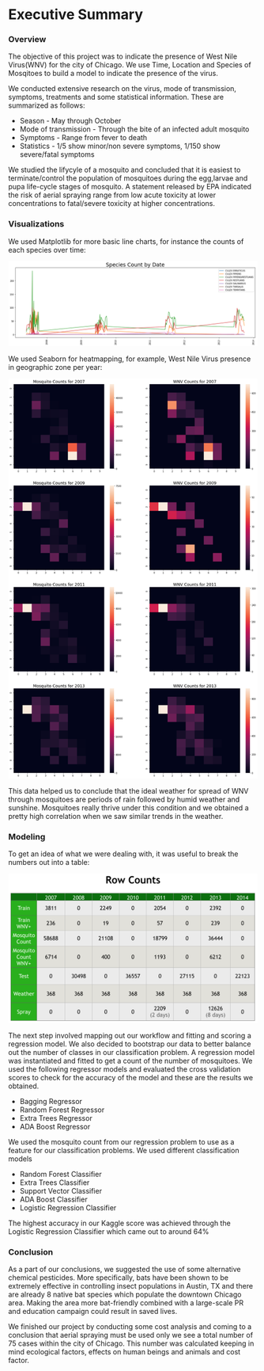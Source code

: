 # Executive Summary

### Overview

The objective of this project was to indicate the presence of West Nile Virus(WNV) for the city of Chicago. We use Time, Location and Species of Mosqitoes to build a model to indicate the presence of the virus.

We conducted extensive research on the virus, mode of transmission, symptoms, treatments and some statistical information. These are summarized as follows:

<ul>
    <li>Season - May through October</li>
    <li>Mode of transmission - Through the bite of an infected adult mosquito</li>
    <li>Symptoms             - Range from fever to death</li>
    <li>Statistics           - 1/5   show minor/non severe symptoms, 1/150 show severe/fatal symptoms</li>
</ul>

We studied the lifycyle of a mosquito and concluded that it is easiest to terminate/control the population of mosquitoes during the egg,larvae and pupa life-cycle stages of mosquito. A statement released by EPA indicated the risk of aerial spraying range from low acute toxicity at lower concentrations to fatal/severe toxicity at higher concentrations.

### Visualizations

We used Matplotlib for more basic line charts, for instance the counts of each species over time:

<p><img src="./images/species_count.png" /></p>

We used Seaborn for heatmapping, for example, West Nile Virus presence in geographic zone per year:

<p><img src="./images/mosquito_wnv_counts_2011-13.png" /></p>

This data helped us to conclude that the ideal weather for spread of WNV through mosquitoes are periods of rain followed by humid weather and sunshine. Mosquitoes really thrive under this condition and we obtained a pretty high correlation when we saw similar trends in the weather.

### Modeling

To get an idea of what we were dealing with, it was useful to break the numbers out into a table:

<p><img src="./images/row_counts.png" /></p>

The next step involved mapping out our workflow and fitting and scoring a regression model. We also decided to bootstrap our data to better balance out the number of classes in our classification problem. A regression model was instantiated and fitted to get a count of the number of mosquitoes. We used the following regressor models and evaluated the cross validation scores to check for the accuracy of the model and these are the results we obtained.

<ul>
   <li>Bagging Regressor</li>
   <li>Random Forest Regressor</li>
   <li>Extra Trees Regressor</li>
   <li>ADA Boost Regressor</li>
</ul>

We used the mosquito count from our regression problem to use as a feature for our classification problems. We used different classification models

<ul>
   <li>Random Forest Classifier
   <li>Extra Trees Classifier
   <li>Support Vector Classifier
   <li>ADA Boost Classifier
   <li>Logistic Regression Classifier
</ul>

The highest accuracy in our Kaggle score was achieved through the Logistic Regression Classifier which came out to around 64%

### Conclusion

As a part of our conclusions, we suggested the use of some alternative chemical pesticides. More specifically, bats have been shown to be extremely effective in controlling insect populations in Austin, TX and there are already 8 native bat species which populate the downtown Chicago area. Making the area more bat-friendly combined with a large-scale PR and education campaign could result in saved lives. 

<p>We finished our project by conducting some cost analysis and coming to a conclusion that aerial spraying must be used only we see a total number of 75 cases within the city of Chicago. This number was calculated keeping in mind ecological factors, effects on human beings and animals and cost factor.</p>